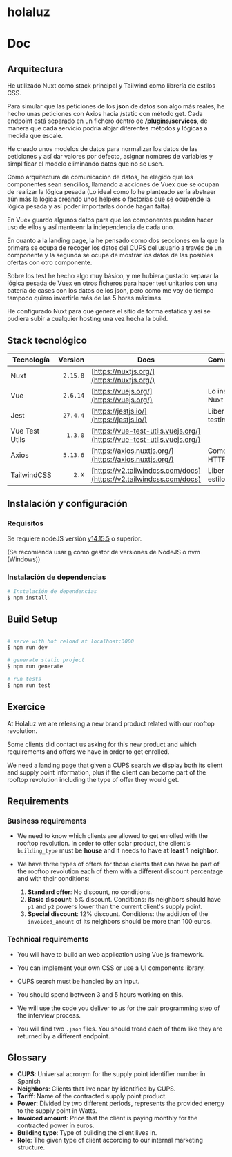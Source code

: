 # holaluz

# Doc

## Arquitectura

He utilizado Nuxt como stack principal y Tailwind como librería de estilos CSS.

Para simular que las peticiones de los **json** de datos son algo más reales, he hecho unas peticiones con Axios hacia /static con método get. Cada endpoint está separado en un fichero dentro de **/plugins/services**, de manera que cada servicio podría alojar diferentes métodos y lógicas a medida que escale.

He creado unos modelos de datos para normalizar los datos de las peticiones y así dar valores por defecto, asignar nombres de variables y simplificar el modelo eliminando datos que no se usen.

Como arquitectura de comunicación de datos, he elegido que los componentes sean sencillos, llamando a acciones de Vuex que se ocupan de realizar la lógica pesada (Lo ideal como lo he planteado sería abstraer aún más la lógica creando unos helpers o factorías que se ocupende la lógica pesada y así poder importarlas donde hagan falta).

En Vuex guardo algunos datos para que los componentes puedan hacer uso de ellos y así manteenr la independencia de cada uno.

En cuanto a la landing page, la he pensado como dos secciones en la que la primera se ocupa de recoger los datos del CUPS del usuario a través de un componente y la segunda se ocupa de mostrar los datos de las posibles ofertas con otro componente.

Sobre los test he hecho algo muy básico, y me hubiera gustado separar la lógica pesada de Vuex en otros ficheros para hacer test unitarios con una batería de cases con los datos de los json, pero como me voy de tiempo tampoco quiero invertirle más de las 5 horas máximas.

He configurado Nuxt para que genere el sitio de forma estática y así se pudiera subir a cualquier hosting una vez hecha la build.

## __Stack tecnológico__


| Tecnología | Version | Docs | Comentarios |
| ------ | ------: | ------ | ------ |
| Nuxt | `2.15.8` | [https://nuxtjs.org/](https://nuxtjs.org/) | |
| Vue | `2.6.14` | [https://vuejs.org/](https://vuejs.org/) | Lo instala Nuxt |
| Jest | `27.4.4` | [https://jestjs.io/](https://jestjs.io/) | Libería para testing |
| Vue Test Utils | `1.3.0` | [https://vue-test-utils.vuejs.org/](https://vue-test-utils.vuejs.org/) | |
| Axios | `5.13.6` | [https://axios.nuxtjs.org/](https://axios.nuxtjs.org/) | Como cliente HTTP |
| TailwindCSS | `2.X` | [https://v2.tailwindcss.com/docs](https://v2.tailwindcss.com/docs) | Libería de estilos CSS |

## __Instalación y configuración__

### Requisitos

Se requiere nodeJS versión [v14.15.5](https://nodejs.org/es/download/) o superior.

(Se recomienda usar [n](https://www.npmjs.com/package/n) como gestor de versiones de NodeJS o nvm (Windows))

### Instalación de dependencias
```bash
# Instalación de dependencias
$ npm install
```

## Build Setup

```bash

# serve with hot reload at localhost:3000
$ npm run dev

# generate static project
$ npm run generate

# run tests
$ npm run test
```

## Exercice

At Holaluz we are releasing a new brand product related with our rooftop revolution.

Some clients did contact us asking for this new product and which requirements and offers we have in order to get enrolled.

We need a landing page that given a CUPS search we display both its client and supply point information, plus if the client can become part of the rooftop revolution including the type of offer they would get.

## Requirements

### Business requirements

* We need to know which clients are allowed to get enrolled with the rooftop revolution. In order to offer solar product, the client's `building_type` must be **house** and it needs to have **at least 1 neighbor**.

* We have three types of offers for those clients that can have be part of the rooftop revolution each of them with a different discount percentage and with their conditions:
    1. **Standard offer**: No discount, no conditions.
    2. **Basic discount**: 5% discount. Conditions: its neighbors should have `p1` and `p2` powers lower than the current client's supply point.
    3. **Special discount**: 12% discount. Conditions: the addition of the `invoiced_amount` of its neighbors should be more than 100 euros.

### Technical requirements
* You will have to build an web application using Vue.js framework.

* You can implement your own CSS or use a UI components library.

* CUPS search must be handled by an input.

* You should spend between 3 and 5 hours working on this.

* We will use the code you deliver to us for the pair programming step of the interview process.

* You will find two `.json` files. You should tread each of them like they are returned by a different endpoint.

## Glossary
- **CUPS**: Universal acronym for the supply point identifier number in Spanish
- **Neighbors**: Clients that live near by identified by CUPS.
- **Tariff**: Name of the contracted supply point product.
- **Power**: Divided by two different periods, represents the provided energy to the supply point in Watts.
- **Invoiced amount**: Price that the client is paying monthly for the contracted power in euros.
- **Building type**: Type of building the client lives in.
- **Role**: The given type of client according to our internal marketing structure.
